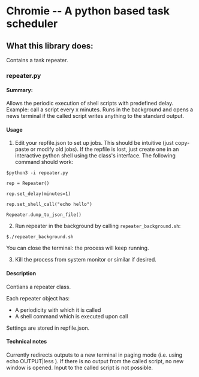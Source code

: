 # Chromie -- A python based task scheduler

## What this library does:

Contains a task repeater.

### repeater.py
#### Summary:

Allows the periodic execution of shell scripts with predefined delay.
Example: call a script every x minutes.
Runs in the background and opens a news terminal if the called script writes anything to the standard output.

#### Usage

1. Edit your repfile.json to set up jobs. This should be intuitive (just copy-paste or modify old jobs).
If the repfile is lost, just create one in an interactive python shell using the class's interface.
The following command should work:


`$python3 -i repeater.py`   

`rep = Repeater()`   
  
`rep.set_delay(minutes=1)`   

`rep.set_shell_call("echo hello")`   

`Repeater.dump_to_json_file()`   


2. Run repeater in the background by calling `repeater_background.sh`:

`$./repeater_background.sh`

You can close the terminal: the process will keep running.


3. Kill the process from system monitor or similar if desired.



#### Description

Contians a repeater class.

Each repeater object has:
- A periodicity with which it is called
- A shell command which is executed upon call    

Settings are stored in repfile.json. 


#### Technical notes

Currently redirects outputs to a new terminal in paging mode (i.e. using echo OUTPUT|less ).
If there is no output from the called script, no new window is opened.
Input to the called script is not possible.
